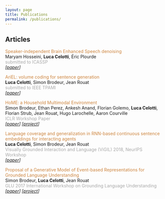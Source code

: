 ```yaml
---
layout: page
title: Publications
permalink: /publications/
---
```


## Articles

<tr>
<td valign="middle" width="760"><p><font color="Peru">Speaker-independent Brain Enhanced Speech denoising</font><br>
Maryam Hosseini, <strong>Luca Celotti</strong>, Éric Plourde <br>
<font color="#A9A9A9">submitted to ICASSP</font> <br> <em>
   <span style="font-weight: normal;">[<a href="https://github.com/LuCeHe/lucehe.github.io/blob/master/files/auditory_attention_inspired_speech_enhancement_ICASSP.pdf
" target="_blank">paper</a>]  </span>
   </em></p></td>
</tr>


<tr>
<td valign="middle" width="760"><p><font color="Peru">AriEL: volume coding for sentence generation</font><br>
<strong>Luca Celotti</strong>, Simon Brodeur, Jean Rouat <br>
<font color="#A9A9A9">submitted to IEEE TPAMI</font> <br> <em>
   <span style="font-weight: normal;">[<a href="https://arxiv.org/pdf/2003.13600.pdf" target="_blank">paper</a>]  </span>
   </em></p></td>
</tr>



<tr>
<td valign="middle" width="760"><p><font color="Peru">HoME: a Household Multimodal Environment</font><br>
Simon Brodeur, Ethan Perez, Ankesh Anand, Florian Golemo, <strong>Luca Celotti</strong>, Florian Strub, Jean Rouat, Hugo Larochelle, Aaron
Courville <br>
<font color="#A9A9A9">ICLR Workshop Paper</font> <br> <em>
   <span style="font-weight: normal;">[<a href="https://openreview.net/pdf?id=B1pJ3dkwG" target="_blank">paper</a>] [<a href="https://home-platform.github.io/" target="_blank">project</a>] </span>
   </em></p></td>
</tr>


<tr>
<td valign="middle" width="760"><p><font color="Peru">Language coverage and generalization
in RNN-based continuous sentence embeddings
for interacting agents</font><br>
       <strong>Luca Celotti</strong>, Simon Brodeur,  Jean Rouat<br>
<font color="#A9A9A9"> Visually Grounded Interaction and Language (ViGIL) 2018, NeurIPS Workshop</font> <br> <em>
   <span style="font-weight: normal;">[<a href="https://nips2018vigil.github.io/static/papers/accepted/3.pdf" target="_blank">paper</a>]</span>
   </em></p></td>
</tr>


<tr>
<td valign="middle" width="760"><p><font color="Peru">Proposal of a Generative Model of Event-based Representations for Grounded Language Understanding</font><br>
Simon Brodeur, <strong>Luca Celotti</strong>, Jean Rouat<br>
<font color="#A9A9A9">GLU 2017 International Workshop on Grounding Language Understanding</font> <br> <em>
<span style="font-weight: normal;">[<a href="http://www.speech.kth.se/glu2017/papers/GLU2017_paper_16.pdf" target="_blank">paper</a>] [<a href="https://ieee-dataport.org/open-access/create-multimodal-dataset-unsupervised-learning-and-generative-modeling-sensory-data" target="_blank">project</a>] </span>
   </em></p></td>
</tr>

          
